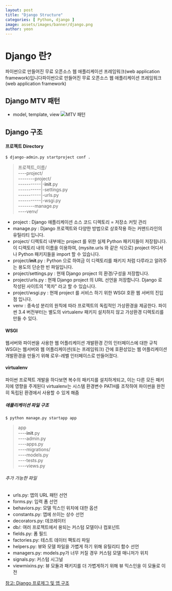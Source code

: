 ```yaml
---
layout: post
title: "Django Structure"
categories: [ Python, django ]
image: assets/images/banner/django.png
author: yeon
---
```


# Django 란?
파이썬으로 만들어진 무료 오픈소스 웹 애플리케이션 프레임워크(web application framework)입니다파이썬으로 만들어진 무료 오픈소스 웹 애플리케이션 프레임워크(web application framework)
## Django MTV 패턴
- model, template, view
![MTV 패턴](../image/mtv_pattern.png)

## Django 구조
#### 프로젝트 Directory
~~~
$ django-admin.py startproject conf .
~~~

> 프로젝트_이름/ <br>
----project/ <br>
--------project/ <br>
-----------|-__init__.py <br>
-----------|-settings.py <br>
-----------|-urls.py <br>
-----------|-wsgi.py <br>
--------manage.py <br>
----venv/

- project : Django 애플리케이션 소스 코드 디렉토리 = 저장소 커밋 관리
- manage.py : Django 프로젝트와 다양한 방법으로 상호작용 하는 커맨드라인의 유틸리티 입니다.
- project/ 디렉토리 내부에는 project 를 위한 실제 Python 패키지들이 저장됩니다. 이 디렉토리 내의 이름을 이용하여, (mysite.urls 와 같은 식으로) project 어디서나 Python 패키지들을 import 할 수 있습니다.
- project/__init__.py : Python 으로 하여금 이 디렉토리를 패키지 처럼 다루라고 알려주는 용도의 단순한 빈 파일입니다.
- project/settings.py : 현재 Django project 의 환경/구성을 저장합니다.
- project/urls.py : 현재 Django project 의 URL 선언을 저장합니다. Django 로 작성된 사이트의 "목차" 라고 할 수 있습니다.
- project/wsgi.py : 현재 project 를 서비스 하기 위한 WSGI 호환 웹 서버의 진입점 입니다.
- venv : 종속성 분리의 원칙에 따라 프로젝트의 독립적인 가상환경을 제공한다. 파이썬 3.4 버전부터는 별도의 virtualenv 패키지 설치하지 않고 가상환경 디렉토리를 만들 수 있다.

#### WSGI
웹서버와 파이썬을 사용한 웹 어플리케이션 개발환경 간의 인터페이스에 대한 규칙
WSGI는 웹서버와 웹 어플리케이션(또는 프레임워크) 간에 호환성있는 웹 어플리케이션 개발환경을 만들기 위해 로우-레벨 인터페이스로 만들어졌다.

#### virtualenv
파이썬 프로젝트 개발을 하다보면 복수의 패키지를 설치하게되고, 이는 다른 모든 패키지에 영향을 주게된다
virtualenv는 시스템 환경변수 PATH를 조작하여 파이썬을 완전히 독립된 환경에서 사용할 수 있게 해줌

##### 애플리케이션 파일 구조
~~~
$ python manage.py startapp app
~~~
> app <br>
----__init__.py <br>
----admin.py <br>
----apps.py <br>
----migrations/ <br>
----models.py <br>
----tests.py <br>
----views.py <br>

###### 추가 가능한 파일
- urls.py: 앱의 URL 패턴 선언 <br>
- forms.py: 입력 폼 선언 <br>
- behaviors.py: 모델 믹스인 위치에 대한 옵션 <br>
- constants.py: 앱에 쓰이는 상수 선언 <br>
- decorators.py: 데코레이터 <br>
- db/: 여러 프로젝트에서 용되는 커스텀 모델이나 컴포넌트 <br>
- fields.py: 폼 필드 <br>
- factories.py: 테스트 데이터 팩토리 파일 <br>
- helpers.py: 뷰와 모델 파일을 가볍게 하기 위해 유틸리티 함수 선언 <br>
- managers.py: models.py가 너무 커질 경우 커스텀 모델 매니저가 위치 <br>
- signals.py: 커스텀 시그널 <br>
- viewmixins.py: 뷰 모듈과 패키지를 더 가볍게하기 위해 뷰 믹스인을 이 모듈로 이전 <br>

[참고: Django 프로제그 및 앱 구조](https://wikidocs.net/6609)
